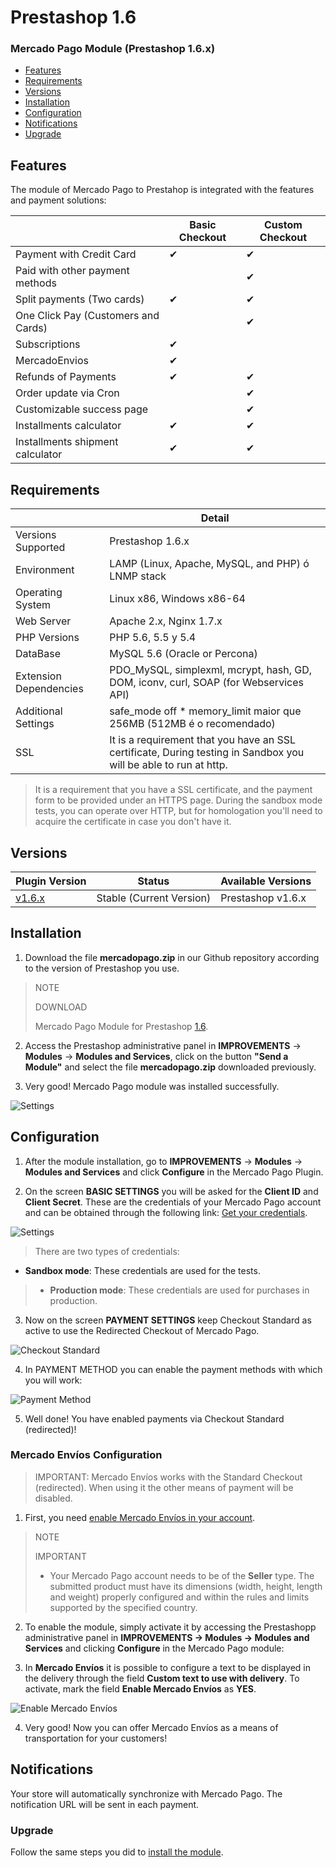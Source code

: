 # Prestashop 1.6


### Mercado Pago Module (Prestashop 1.6.x)

* [Features](#bookmark_Features)
* [Requirements](#bookmark_Requirements)
* [Versions](#bookmark_Versions)
* [Installation](#bookmark_Installation)
* [Configuration](#bookmark_Configuration)
* [Notifications](#bookmark_Notifications)
* [Upgrade](#bookmark_Upgrade)

## Features

The module of Mercado Pago to Prestahop is integrated with the features and payment solutions:

|                                     	| Basic Checkout 	| Custom Checkout 	|
|-------------------------------------	|----------------	|-----------------	|
| Payment with Credit Card            	| ✔              	| ✔               	|
| Paid with other payment methods     	|                	| ✔               	|
| Split payments (Two cards)          	| ✔              	| ✔               	|
| One Click Pay (Customers and Cards) 	|                	| ✔               	|
| Subscriptions                       	| ✔              	|                 	|
| MercadoEnvios                       	| ✔              	|                 	|
| Refunds of Payments                 	| ✔              	| ✔               	|
| Order update via Cron               	|                	| ✔               	|
| Customizable success page           	|                	| ✔               	|
| Installments calculator             	| ✔              	| ✔               	|
| Installments shipment calculator    	| ✔              	| ✔               	|


## Requirements

|                            | Detail                                                                                         |
|----------------------------|------------------------------------------------------------------------------------------------|
| Versions Supported         | Prestashop 1.6.x                                                                      |
| Environment                | LAMP (Linux, Apache, MySQL, and PHP) ó LNMP stack                                              |
| Operating System           | Linux x86, Windows x86-64                                                                      |
| Web Server                 | Apache 2.x,  Nginx 1.7.x                                                                       |
| PHP Versions               | PHP 5.6, 5.5 y 5.4                                                                             |
| DataBase                   | MySQL 5.6 (Oracle or Percona)                                                                  |
| Extension Dependencies     | PDO_MySQL, simplexml, mcrypt, hash, GD, DOM, iconv, curl, SOAP (for Webservices API)           |
| Additional Settings        | safe_mode off * memory_limit maior que 256MB (512MB é o recomendado)                           |
| SSL                        | It is a requirement that you have an SSL certificate, During testing in Sandbox you will be able to run at http.|

>It is a requirement that you have a SSL certificate, and the payment form to be provided under an HTTPS page.
During the sandbox mode tests, you can operate over HTTP, but for homologation you'll need to acquire the certificate in case you don't have it.


## Versions

| Plugin Version                                             | Status                   |Available Versions |
|------------------------------------------------------------|--------------------------|-------------------|
| [v1.6.x](https://github.com/mercadopago/cart-prestashop-6/)| Stable (Current Version) | Prestashop v1.6.x   |


## Installation

1) Download the file **mercadopago.zip** in our Github repository according to the version of Prestashop you use.

> NOTE
>
> DOWNLOAD
>
> Mercado Pago Module for Prestashop [1.6](https://github.com/mercadopago/cart-prestashop-6/blob/master/mercadopago.zip).

2) Access the Prestashop administrative panel in **IMPROVEMENTS** -> **Modules** -> **Modules and Services**, click on the button **"Send a Module"** and select the file **mercadopago.zip** downloaded previously.

3) Very good! Mercado Pago module was installed successfully.

![Settings](/images/prestashop/prestashop_select_mp_file.gif)


## Configuration

1) After the module installation, go to **IMPROVEMENTS** -> **Modules** -> **Modules and Services** and click **Configure** in the Mercado Pago Plugin.

2) On the screen **BASIC SETTINGS** you will be asked for the  **Client ID** and **Client Secret**. These are the credentials of your Mercado Pago account and can be obtained through the following link: [Get your credentials](https://www.mercadopago.com/mla/account/credentials?type=basic).

![Settings](/images/prestashop/prestashop_credentials_configuration.gif)

> There are two types of credentials:
* **Sandbox mode**: These credentials are used for the tests.
> * **Production mode**: These credentials are used for purchases in production.

3) Now on the screen **PAYMENT SETTINGS** keep Checkout Standard as active to use the Redirected Checkout of Mercado Pago.

![Checkout Standard](/images/prestashop/prestashop_checkout_standard.png)

4) In PAYMENT METHOD you can enable the payment methods with which you will work:

![Payment Method](/images/prestashop/prestashop_payment_method.png)

5) Well done! You have enabled payments via Checkout Standard (redirected)!

### Mercado Envíos Configuration

> IMPORTANT: Mercado Envíos works with the Standard Checkout (redirected). When using it the other means of payment will be disabled.

1) First, you need [enable Mercado Envíos in your account](http://shipping.mercadopago.com.ar/optin/doOptin).

> NOTE
>
> IMPORTANT
> * Your Mercado Pago account needs to be of the **Seller** type.
>The submitted product must have its dimensions (width, height, length and weight) properly configured and within the rules and limits supported by the specified country.

2) To enable the module, simply activate it by accessing the Prestashopp administrative panel in **IMPROVEMENTS -> Modules -> Modules and Services** and clicking **Configure** in the Mercado Pago module:

3) In **Mercado Envíos** it is possible to configure a text to be displayed in the delivery through the field **Custom text to use with delivery**. To activate, mark the field **Enable Mercado Envíos** as **YES**.

![Enable Mercado Envíos](/images/prestashop/prestashop_mercado_envios.png)

4) Very good! Now you can offer Mercado Envíos as a means of transportation for your customers!


## Notifications

Your store will automatically synchronize with Mercado Pago. The notification URL will be sent in each payment.


### Upgrade

Follow the same steps you did to [install the module](#bookmark_installation).
